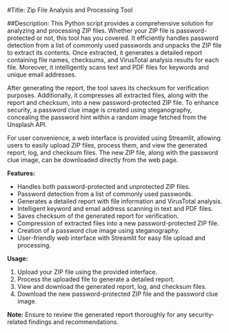 #Title: Zip File Analysis and Processing Tool

##Description:
This Python script provides a comprehensive solution for analyzing and processing ZIP files. Whether your ZIP file is password-protected or not, this tool has you covered. It efficiently handles password detection from a list of commonly used passwords and unpacks the ZIP file to extract its contents. Once extracted, it generates a detailed report containing file names, checksums, and VirusTotal analysis results for each file. Moreover, it intelligently scans text and PDF files for keywords and unique email addresses.

After generating the report, the tool saves its checksum for verification purposes. Additionally, it compresses all extracted files, along with the report and checksum, into a new password-protected ZIP file. To enhance security, a password clue image is created using steganography, concealing the password hint within a random image fetched from the Unsplash API.

For user convenience, a web interface is provided using Streamlit, allowing users to easily upload ZIP files, process them, and view the generated report, log, and checksum files. The new ZIP file, along with the password clue image, can be downloaded directly from the web page.

**Features:**
- Handles both password-protected and unprotected ZIP files.
- Password detection from a list of commonly used passwords.
- Generates a detailed report with file information and VirusTotal analysis.
- Intelligent keyword and email address scanning in text and PDF files.
- Saves checksum of the generated report for verification.
- Compression of extracted files into a new password-protected ZIP file.
- Creation of a password clue image using steganography.
- User-friendly web interface with Streamlit for easy file upload and processing.

**Usage:**
1. Upload your ZIP file using the provided interface.
2. Process the uploaded file to generate a detailed report.
3. View and download the generated report, log, and checksum files.
4. Download the new password-protected ZIP file and the password clue image.

**Note:**
Ensure to review the generated report thoroughly for any security-related findings and recommendations.
